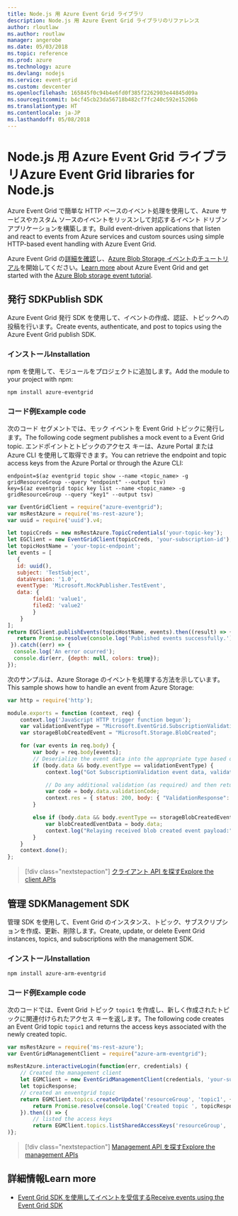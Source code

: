 ```yaml
---
title: Node.js 用 Azure Event Grid ライブラリ
description: Node.js 用 Azure Event Grid ライブラリのリファレンス
author: rloutlaw
ms.author: routlaw
manager: angerobe
ms.date: 05/03/2018
ms.topic: reference
ms.prod: azure
ms.technology: azure
ms.devlang: nodejs
ms.service: event-grid
ms.custom: devcenter
ms.openlocfilehash: 165845f0c94b4e6fd0f385f2262903e44845d09a
ms.sourcegitcommit: b4cf45cb23da56718b482cf7fc240c592e15206b
ms.translationtype: HT
ms.contentlocale: ja-JP
ms.lasthandoff: 05/08/2018
---
```

# <a name="azure-event-grid-libraries-for-nodejs"></a><span data-ttu-id="9bb82-103">Node.js 用 Azure Event Grid ライブラリ</span><span class="sxs-lookup"><span data-stu-id="9bb82-103">Azure Event Grid libraries for Node.js</span></span>

<span data-ttu-id="9bb82-104">Azure Event Grid で簡単な HTTP ベースのイベント処理を使用して、Azure サービスやカスタム ソースのイベントをリッスンして対応するイベント ドリブン アプリケーションを構築します。</span><span class="sxs-lookup"><span data-stu-id="9bb82-104">Build event-driven applications that listen and react to events from Azure services and custom sources using simple HTTP-based event handling with Azure Event Grid.</span></span>

<span data-ttu-id="9bb82-105">Azure Event Grid の[詳細を確認](/azure/event-grid/overview)し、[Azure Blob Storage イベントのチュートリアル](/azure/storage/blobs/storage-blob-event-quickstart)を開始してください。</span><span class="sxs-lookup"><span data-stu-id="9bb82-105">[Learn more](/azure/event-grid/overview) about Azure Event Grid and get started with the [Azure Blob storage event tutorial](/azure/storage/blobs/storage-blob-event-quickstart).</span></span> 

## <a name="publish-sdk"></a><span data-ttu-id="9bb82-106">発行 SDK</span><span class="sxs-lookup"><span data-stu-id="9bb82-106">Publish SDK</span></span>

<span data-ttu-id="9bb82-107">Azure Event Grid 発行 SDK を使用して、イベントの作成、認証、トピックへの投稿を行います。</span><span class="sxs-lookup"><span data-stu-id="9bb82-107">Create events, authenticate, and post to topics using the Azure Event Grid publish SDK.</span></span>

### <a name="installation"></a><span data-ttu-id="9bb82-108">インストール</span><span class="sxs-lookup"><span data-stu-id="9bb82-108">Installation</span></span>

<span data-ttu-id="9bb82-109">npm を使用して、モジュールをプロジェクトに追加します。</span><span class="sxs-lookup"><span data-stu-id="9bb82-109">Add the module to your project with npm:</span></span>

```bash
npm install azure-eventgrid
```

### <a name="example-code"></a><span data-ttu-id="9bb82-110">コード例</span><span class="sxs-lookup"><span data-stu-id="9bb82-110">Example code</span></span>

<span data-ttu-id="9bb82-111">次のコード セグメントでは、モック イベントを Event Grid トピックに発行します。</span><span class="sxs-lookup"><span data-stu-id="9bb82-111">The following code segment publishes a mock event to a Event Grid topic.</span></span> <span data-ttu-id="9bb82-112">エンドポイントとトピックのアクセス キーは、Azure Portal または Azure CLI を使用して取得できます。</span><span class="sxs-lookup"><span data-stu-id="9bb82-112">You can retrieve the endpoint and topic access keys from the Azure Portal or through the Azure CLI:</span></span>

```azurecli-interactive
endpoint=$(az eventgrid topic show --name <topic_name> -g gridResourceGroup --query "endpoint" --output tsv)
key=$(az eventgrid topic key list --name <topic_name> -g gridResourceGroup --query "key1" --output tsv)
```

```javascript
var EventGridClient = require("azure-eventgrid");
var msRestAzure = require('ms-rest-azure');
var uuid = require('uuid').v4;

let topicCreds = new msRestAzure.TopicCredentials('your-topic-key');
let EGClient = new EventGridClient(topicCreds, 'your-subscription-id');
let topicHostName = 'your-topic-endpoint';
let events = [
   {
   id: uuid(),
   subject: 'TestSubject',
   dataVersion: '1.0',
   eventType: 'Microsoft.MockPublisher.TestEvent',
   data: {
        field1: 'value1',
        filed2: 'value2'
        }
    }
];
return EGClient.publishEvents(topicHostName, events).then((result) => {
   return Promise.resolve(console.log('Published events successfully.'));
 }).catch((err) => {
  console.log('An error ocurred');
  console.dir(err, {depth: null, colors: true});
});
```

<span data-ttu-id="9bb82-113">次のサンプルは、Azure Storage のイベントを処理する方法を示しています。</span><span class="sxs-lookup"><span data-stu-id="9bb82-113">This sample shows how to handle an event from Azure Storage:</span></span>

```javascript
var http = require('http');

module.exports = function (context, req) {
    context.log('JavaScript HTTP trigger function begun');
    var validationEventType = "Microsoft.EventGrid.SubscriptionValidationEvent";
    var storageBlobCreatedEvent = "Microsoft.Storage.BlobCreated";

    for (var events in req.body) {
        var body = req.body[events];
        // Deserialize the event data into the appropriate type based on event type  
        if (body.data && body.eventType == validationEventType) {
            context.log("Got SubscriptionValidation event data, validation code: " + body.data.validationCode + " topic: " + body.topic);

            // Do any additional validation (as required) and then return back the below response
            var code = body.data.validationCode;
            context.res = { status: 200, body: { "ValidationResponse": code } };
        }

        else if (body.data && body.eventType == storageBlobCreatedEvent) {
            var blobCreatedEventData = body.data;
            context.log("Relaying received blob created event payload:" + JSON.stringify(blobCreatedEventData));
        }
    }
    context.done();
};
```

> [!div class="nextstepaction"]
> [<span data-ttu-id="9bb82-114">クライアント API を探す</span><span class="sxs-lookup"><span data-stu-id="9bb82-114">Explore the client APIs</span></span>](/javascript/api/overview/azure/eventgrid/client)

## <a name="management-sdk"></a><span data-ttu-id="9bb82-115">管理 SDK</span><span class="sxs-lookup"><span data-stu-id="9bb82-115">Management SDK</span></span>

<span data-ttu-id="9bb82-116">管理 SDK を使用して、Event Grid のインスタンス、トピック、サブスクリプションを作成、更新、削除します。</span><span class="sxs-lookup"><span data-stu-id="9bb82-116">Create, update, or delete Event Grid instances, topics, and subscriptions with the management SDK.</span></span>

### <a name="installation"></a><span data-ttu-id="9bb82-117">インストール</span><span class="sxs-lookup"><span data-stu-id="9bb82-117">Installation</span></span>

```
npm install azure-arm-eventgrid
```

### <a name="example-code"></a><span data-ttu-id="9bb82-118">コード例</span><span class="sxs-lookup"><span data-stu-id="9bb82-118">Example code</span></span>

<span data-ttu-id="9bb82-119">次のコードでは、Event Grid トピック `topic1` を作成し、新しく作成されたトピックに関連付けられたアクセス キーを返します。</span><span class="sxs-lookup"><span data-stu-id="9bb82-119">The following code creates an Event Grid topic `topic1` and returns the access keys associated with the newly created topic.</span></span>

```javascript
var msRestAzure = require('ms-rest-azure');
var EventGridManagementClient = require("azure-arm-eventgrid");

msRestAzure.interactiveLogin(function(err, credentials) {
    // Created the management client
    let EGMClient = new EventGridManagementClient(credentials, 'your-subscription-id');
    let topicResponse;
    // created an enventgrid topic
    return EGMClient.topics.createOrUpdate('resourceGroup', 'topic1', { location: 'westus' }).then((topicResponse) => {
        return Promise.resolve(console.log('Created topic ', topicResponse));
    }).then(() => {
        // listed the access keys
        return EGMClient.topics.listSharedAccessKeys('resourceGroup', 'topic1')}
)};
```

> [!div class="nextstepaction"]
> [<span data-ttu-id="9bb82-120">Management API を探す</span><span class="sxs-lookup"><span data-stu-id="9bb82-120">Explore the management APIs</span></span>](/javascript/api/overview/azure/eventgrid/management)

## <a name="learn-more"></a><span data-ttu-id="9bb82-121">詳細情報</span><span class="sxs-lookup"><span data-stu-id="9bb82-121">Learn more</span></span>

- [<span data-ttu-id="9bb82-122">Event Grid SDK を使用してイベントを受信する</span><span class="sxs-lookup"><span data-stu-id="9bb82-122">Receive events using the Event Grid SDK</span></span>](/azure/event-grid/receive-events)